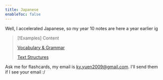 ```yaml
---
title: Japanese
enableToc: false
---
```


Well, I accelerated Japanese, so my year 10 notes are here a year earlier ig

>[!Examples] Content
>
>[Vocabulary & Grammar](vocabulary.md)
>
>[Text Structures](textstructures.md)

Ask me for flashcards, my email is [ky.yuen2009@gmail.com](ky.yuen2009@gmail.com). I'll send them if I see your email :/
